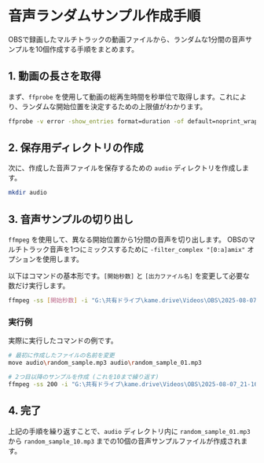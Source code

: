 # 音声ランダムサンプル作成手順

OBSで録画したマルチトラックの動画ファイルから、ランダムな1分間の音声サンプルを10個作成する手順をまとめます。

## 1. 動画の長さを取得

まず、`ffprobe` を使用して動画の総再生時間を秒単位で取得します。これにより、ランダムな開始位置を決定するための上限値がわかります。

```sh
ffprobe -v error -show_entries format=duration -of default=noprint_wrappers=1:nokey=1 "G:\共有ドライブ\kame.drive\Videos\OBS\2025-08-07_21-16-02.mp4"
```

## 2. 保存用ディレクトリの作成

次に、作成した音声ファイルを保存するための `audio` ディレクトリを作成します。

```sh
mkdir audio
```

## 3. 音声サンプルの切り出し

`ffmpeg` を使用して、異なる開始位置から1分間の音声を切り出します。
OBSのマルチトラック音声を1つにミックスするために `-filter_complex "[0:a]amix"` オプションを使用します。

以下はコマンドの基本形です。`[開始秒数]` と `[出力ファイル名]` を変更して必要な数だけ実行します。

```sh
ffmpeg -ss [開始秒数] -i "G:\共有ドライブ\kame.drive\Videos\OBS\2025-08-07_21-16-02.mp4" -t 60 -filter_complex "[0:a]amix" audio/[出力ファイル名]
```

### 実行例

実際に実行したコマンドの例です。

```sh
# 最初に作成したファイルの名前を変更
move audio\random_sample.mp3 audio\random_sample_01.mp3

# 2つ目以降のサンプルを作成 (これを10まで繰り返す)
ffmpeg -ss 200 -i "G:\共有ドライブ\kame.drive\Videos\OBS\2025-08-07_21-16-02.mp4" -t 60 -filter_complex "[0:a]amix" audio/random_sample_02.mp3
```

## 4. 完了

上記の手順を繰り返すことで、`audio` ディレクトリ内に `random_sample_01.mp3` から `random_sample_10.mp3` までの10個の音声サンプルファイルが作成されます。
